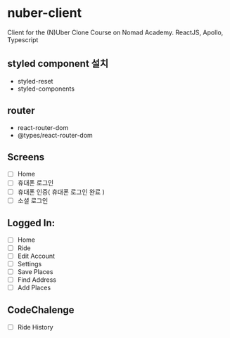 # nuber-client
Client for the (N)Uber Clone Course on Nomad Academy. ReactJS, Apollo, Typescript

## styled component 설치
- styled-reset
- styled-components

## router
- react-router-dom
- @types/react-router-dom

## Screens
- [ ] Home
- [ ] 휴대폰 로그인
- [ ] 휴대폰 인증( 휴대폰 로그인 완료 )
- [ ] 소셜 로그인

## Logged In:
- [ ] Home
- [ ] Ride
- [ ] Edit Account
- [ ] Settings
- [ ] Save Places
- [ ] Find Address
- [ ] Add Places

## CodeChalenge
- [ ] Ride History